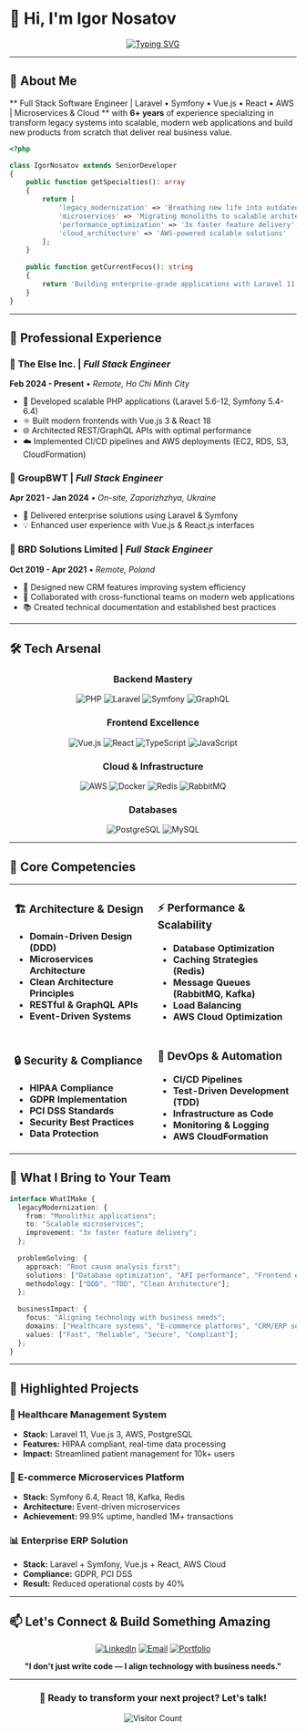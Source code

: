 # 👋 Hi, I'm Igor Nosatov

<div align="center">
  
[![Typing SVG](https://readme-typing-svg.herokuapp.com?font=Fira+Code&weight=600&size=28&duration=3000&pause=1000&color=2F81F7&center=true&vCenter=true&multiline=true&width=1000&height=130&lines=Senior+Full+Stack+Engineer+PHP/JS;Transforming+Legacy+Systems+%E2%9A%A1;Building+Scalable+Modern+Applications+%F0%9F%9A%80)](https://git.io/typing-svg)



</div>

---

## 🚀 **About Me**

** Full Stack Software Engineer | Laravel • Symfony • Vue.js • React • AWS | Microservices & Cloud ** with **6+ years** of experience specializing in  transform legacy systems into scalable, modern web applications and build new products from scratch that deliver real business value.

```php
<?php

class IgorNosatov extends SeniorDeveloper 
{
    public function getSpecialties(): array 
    {
        return [
            'legacy_modernization' => 'Breathing new life into outdated systems',
            'microservices' => 'Migrating monoliths to scalable architectures', 
            'performance_optimization' => '3x faster feature delivery',
            'cloud_architecture' => 'AWS-powered scalable solutions'
        ];
    }
    
    public function getCurrentFocus(): string 
    {
        return 'Building enterprise-grade applications with Laravel 11 + Symfony 6.4';
    }
}
```

---

## 💼 **Professional Experience**

### 🏢 **The Else Inc.** | *Full Stack Engineer* 
**Feb 2024 - Present** • *Remote, Ho Chi Minh City*
- 🔧 Developed scalable PHP applications (Laravel 5.6-12, Symfony 5.4-6.4)
- ⚛️ Built modern frontends with Vue.js 3 & React 18
- 🌐 Architected REST/GraphQL APIs with optimal performance
- ☁️ Implemented CI/CD pipelines and AWS deployments (EC2, RDS, S3, CloudFormation)

### 🏢 **GroupBWT** | *Full Stack Engineer*
**Apr 2021 - Jan 2024** • *On-site, Zaporizhzhya, Ukraine*
- 🎯 Delivered enterprise solutions using Laravel & Symfony
- 💡 Enhanced user experience with Vue.js & React.js interfaces

### 🏢 **BRD Solutions Limited** | *Full Stack Engineer*
**Oct 2019 - Apr 2021** • *Remote, Poland*
- 🔄 Designed new CRM features improving system efficiency
- 🤝 Collaborated with cross-functional teams on modern web applications
- 📚 Created technical documentation and established best practices

---

## 🛠️ **Tech Arsenal**

<div align="center">

### **Backend Mastery**
![PHP](https://img.shields.io/badge/PHP-777BB4?style=for-the-badge&logo=php&logoColor=white)
![Laravel](https://img.shields.io/badge/Laravel-FF2D20?style=for-the-badge&logo=laravel&logoColor=white)
![Symfony](https://img.shields.io/badge/Symfony-000000?style=for-the-badge&logo=symfony&logoColor=white)
![GraphQL](https://img.shields.io/badge/GraphQL-E10098?style=for-the-badge&logo=graphql&logoColor=white)

### **Frontend Excellence**
![Vue.js](https://img.shields.io/badge/Vue.js-35495E?style=for-the-badge&logo=vue.js&logoColor=4FC08D)
![React](https://img.shields.io/badge/React-20232A?style=for-the-badge&logo=react&logoColor=61DAFB)
![TypeScript](https://img.shields.io/badge/TypeScript-007ACC?style=for-the-badge&logo=typescript&logoColor=white)
![JavaScript](https://img.shields.io/badge/JavaScript-F7DF1E?style=for-the-badge&logo=javascript&logoColor=black)

### **Cloud & Infrastructure**
![AWS](https://img.shields.io/badge/AWS-232F3E?style=for-the-badge&logo=amazon-aws&logoColor=white)
![Docker](https://img.shields.io/badge/Docker-2496ED?style=for-the-badge&logo=docker&logoColor=white)
![Redis](https://img.shields.io/badge/Redis-DC382D?style=for-the-badge&logo=redis&logoColor=white)
![RabbitMQ](https://img.shields.io/badge/RabbitMQ-FF6600?style=for-the-badge&logo=rabbitmq&logoColor=white)

### **Databases**
![PostgreSQL](https://img.shields.io/badge/PostgreSQL-316192?style=for-the-badge&logo=postgresql&logoColor=white)
![MySQL](https://img.shields.io/badge/MySQL-4479A1?style=for-the-badge&logo=mysql&logoColor=white)

</div>

---

## 🎯 **Core Competencies**

<table>
<tr>
<td width="50%">

### 🏗️ **Architecture & Design**
- **Domain-Driven Design (DDD)**
- **Microservices Architecture**
- **Clean Architecture Principles**
- **RESTful & GraphQL APIs**
- **Event-Driven Systems**

</td>
<td width="50%">

### ⚡ **Performance & Scalability**
- **Database Optimization**
- **Caching Strategies (Redis)**
- **Message Queues (RabbitMQ, Kafka)**
- **Load Balancing**
- **AWS Cloud Optimization**

</td>
</tr>
<tr>
<td>

### 🔒 **Security & Compliance**
- **HIPAA Compliance**
- **GDPR Implementation**
- **PCI DSS Standards**
- **Security Best Practices**
- **Data Protection**

</td>
<td>

### 🚀 **DevOps & Automation**
- **CI/CD Pipelines**
- **Test-Driven Development (TDD)**
- **Infrastructure as Code**
- **Monitoring & Logging**
- **AWS CloudFormation**

</td>
</tr>
</table>

## 🎯 **What I Bring to Your Team**

```typescript
interface WhatIMake {
  legacyModernization: {
    from: "Monolithic applications";
    to: "Scalable microservices";
    improvement: "3x faster feature delivery";
  };
  
  problemSolving: {
    approach: "Root cause analysis first";
    solutions: ["Database optimization", "API performance", "Frontend efficiency"];
    methodology: ["DDD", "TDD", "Clean Architecture"];
  };
  
  businessImpact: {
    focus: "Aligning technology with business needs";
    domains: ["Healthcare systems", "E-commerce platforms", "CRM/ERP solutions"];
    values: ["Fast", "Reliable", "Secure", "Compliant"];
  };
}
```

---

## 🌟 **Highlighted Projects**

### 🏥 **Healthcare Management System**
- **Stack:** Laravel 11, Vue.js 3, AWS, PostgreSQL
- **Features:** HIPAA compliant, real-time data processing
- **Impact:** Streamlined patient management for 10k+ users

### 🛒 **E-commerce Microservices Platform**
- **Stack:** Symfony 6.4, React 18, Kafka, Redis
- **Architecture:** Event-driven microservices
- **Achievement:** 99.9% uptime, handled 1M+ transactions

### 📊 **Enterprise ERP Solution**
- **Stack:** Laravel + Symfony, Vue.js + React, AWS Cloud
- **Compliance:** GDPR, PCI DSS
- **Result:** Reduced operational costs by 40%

---

## 📫 **Let's Connect & Build Something Amazing**

<div align="center">

[![LinkedIn](https://img.shields.io/badge/LinkedIn-0077B5?style=for-the-badge&logo=linkedin&logoColor=white)](https://linkedin.com/in/your-profile)
[![Email](https://img.shields.io/badge/Email-D14836?style=for-the-badge&logo=gmail&logoColor=white)](mailto:your.email@domain.com)
[![Portfolio](https://img.shields.io/badge/Portfolio-FF5722?style=for-the-badge&logo=google-chrome&logoColor=white)](https://your-portfolio.com)

**"I don't just write code — I align technology with business needs."**

</div>

---

<div align="center">
  
### 🚀 Ready to transform your next project? Let's talk!

![Visitor Count](https://visitor-badge.laobi.icu/badge?page_id=YourGitHubUsername.YourGitHubUsername&style=flat-square&color=0088cc)

</div>
